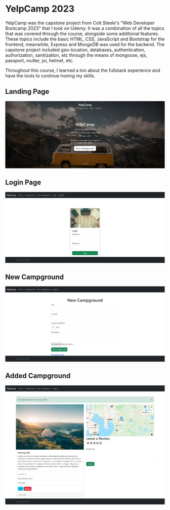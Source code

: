 # YelpCamp 2023

YelpCamp was the capstone project from Colt Steele's "Web Developer Bootcamp 2023" that I took on Udemy. It was a combination of all the topics that was covered through the course, alongside some additional features. These topics include the basic HTML, CSS, JavaScript and Bootstrap for the frontend, meanwhile, Express and MongoDB was used for the backend. The capstone project included geo-location, databases, authentication, authorization, sanitization, etc through the means of mongoose, ejs, passport, multer, joi, helmet, etc.

Throughout this course, I learned a ton about the fullstack experience and have the tools to continue honing my skills.

## Landing Page

![](public/images/LandingPage.png)

## Login Page

![](public/images/Login.png)

## New Campground

![](public/images/NewCampground.png)

## Added Campground

![](public/images/AddedCampground.png)
